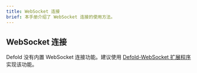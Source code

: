 ```yaml
---
title: WebSocket 连接
brief: 本手册介绍了 WebSocket 连接的使用方法。
---
```

## WebSocket 连接

Defold 没有内置 WebSocket 连接功能。建议使用 [Defold-WebSocket 扩展程序](https://github.com/britzl/defold-websocket) 实现该功能。
